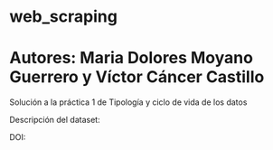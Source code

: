 # web_scraping
# Autores: Maria Dolores Moyano Guerrero y Víctor Cáncer Castillo
Solución a la práctica 1 de Tipología y ciclo de vida de los datos

Descripción del dataset: 

DOI:
